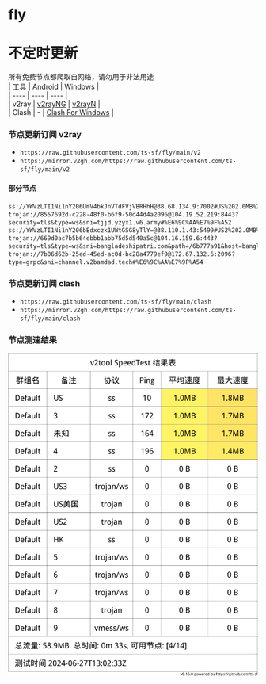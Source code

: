 # fly
# 不定时更新
所有免费节点都爬取自网络，请勿用于非法用途  
|  工具  | Android  | Windows  |  
|  ----  | ----   | ----  |  
| v2ray  | [v2rayNG](https://github.com/2dust/v2rayNG/releases) | [v2rayN](https://github.com/2dust/v2rayN/releases) |  
| Clash  | - | [Clash For Windows](https://github.com/2dust/clashN/releases) | 
  
### 节点更新订阅  v2ray
- `https://raw.githubusercontent.com/ts-sf/fly/main/v2`  
- `https://mirror.v2gh.com/https://raw.githubusercontent.com/ts-sf/fly/main/v2`  

#### 部分节点  
``` 
ss://YWVzLTI1Ni1nY206UmV4bkJnVTdFVjVBRHhH@38.68.134.9:7002#US%202.0MB%2Fs
trojan://8557692d-c228-48f0-b6f9-50d44d4a2096@104.19.52.219:8443?security=tls&type=ws&sni=tjjd.yzyx1.v6.army#%E6%9C%AA%E7%9F%A52
ss://YWVzLTI1Ni1nY206bEdxczk1UWtGSG8yTlY=@38.110.1.43:5499#US2%202.0MB%2Fs
trojan://669d0ac7b5b64ebbb1abb75d5d540a5c@104.16.159.6:443?security=tls&type=ws&sni=bangladeshipatri.com&path=/6b777a91&host=bangladeshipatri.com#%E6%9C%AA%E7%9F%A53
trojan://7b06d62b-25ed-45ed-ac0d-bc28a4779ef9@172.67.132.6:2096?type=grpc&sni=channel.v2bamdad.tech#%E6%9C%AA%E7%9F%A54
```
### 节点更新订阅  clash
- `https://raw.githubusercontent.com/ts-sf/fly/main/clash`  
- `https://mirror.v2gh.com/https://raw.githubusercontent.com/ts-sf/fly/main/clash`  

### 节点测速结果
![image](traffic.png)
